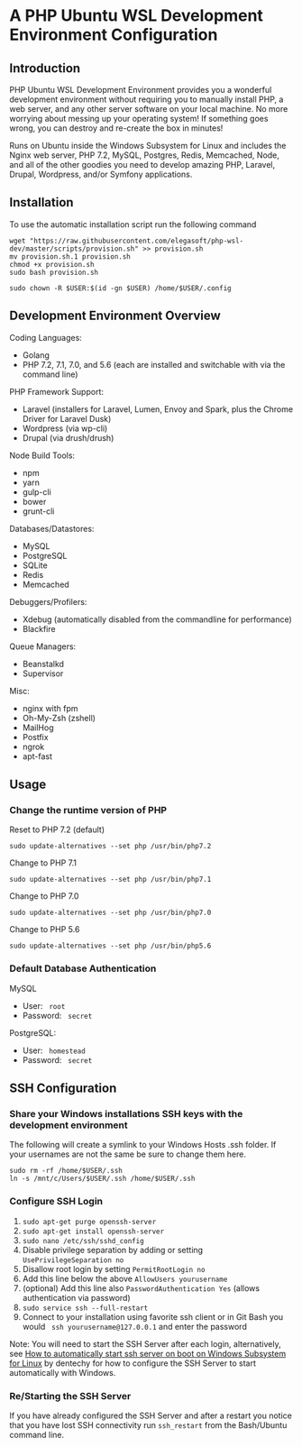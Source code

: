 # A PHP Ubuntu WSL Development Environment Configuration

## Introduction

PHP Ubuntu WSL Development Environment provides you a wonderful development environment without requiring you to manually install PHP, a web server, and any other server software on your local machine. No more worrying about messing up your operating system! If something goes wrong, you can destroy and re-create the box in minutes!

Runs on Ubuntu inside the Windows Subsystem for Linux and includes the Nginx web server, PHP 7.2, MySQL, Postgres, Redis, Memcached, Node, and all of the other goodies you need to develop amazing PHP, Laravel, Drupal, Wordpress, and/or Symfony applications.

## Installation

To use the automatic installation script run the following command

```console
wget "https://raw.githubusercontent.com/elegasoft/php-wsl-dev/master/scripts/provision.sh" >> provision.sh
mv provision.sh.1 provision.sh
chmod +x provision.sh
sudo bash provision.sh

sudo chown -R $USER:$(id -gn $USER) /home/$USER/.config
```

## Development Environment Overview

Coding Languages:

* Golang
* PHP 7.2, 7.1, 7.0, and 5.6 (each are installed and switchable with via the command line)

PHP Framework Support:
* Laravel (installers for Laravel, Lumen, Envoy and Spark, plus the Chrome Driver for Laravel Dusk)
* Wordpress (via wp-cli)
* Drupal (via drush/drush)

Node Build Tools:

* npm
* yarn
* gulp-cli
* bower
* grunt-cli

Databases/Datastores:

* MySQL
* PostgreSQL
* SQLite
* Redis
* Memcached

Debuggers/Profilers:

* Xdebug (automatically disabled from the commandline for performance)
* Blackfire

Queue Managers:

* Beanstalkd
* Supervisor

Misc:
* nginx with fpm
* Oh-My-Zsh (zshell)
* MailHog
* Postfix
* ngrok
* apt-fast


## Usage

### Change the runtime version of PHP

Reset to PHP 7.2 (default)

```console
sudo update-alternatives --set php /usr/bin/php7.2
```

Change to PHP 7.1

```console
sudo update-alternatives --set php /usr/bin/php7.1
```

Change to PHP 7.0

```console
sudo update-alternatives --set php /usr/bin/php7.0
```

Change to PHP 5.6

```console
sudo update-alternatives --set php /usr/bin/php5.6
```

### Default Database Authentication

MySQL

* User: ``  root  ``
* Password: ``  secret  ``

PostgreSQL:

* User: ``  homestead  ``
* Password: ``  secret  ``

## SSH Configuration

### Share your Windows installations SSH keys with the development environment ###

The following will create a symlink to your Windows Hosts .ssh folder. If your usernames are not the same be sure to change them here.
```console
sudo rm -rf /home/$USER/.ssh
ln -s /mnt/c/Users/$USER/.ssh /home/$USER/.ssh
```

### Configure SSH Login ###

1. `` sudo apt-get purge openssh-server ``
2. `` sudo apt-get install openssh-server ``
3. `` sudo nano /etc/ssh/sshd_config `` 
4. Disable privilege separation by adding or setting `` UsePrivilegeSeparation no ``
5. Disallow root login by setting  `` PermitRootLogin no ``
6. Add this line below the above `` AllowUsers yourusername ``
7. (optional) Add this line also `` PasswordAuthentication Yes `` (allows authentication via password)
7. `` sudo service ssh --full-restart ``
8. Connect to your installation using favorite ssh client or in Git Bash you would `` ssh yourusername@127.0.0.1`` and enter the password

Note: You will need to start the SSH Server after each login, alternatively, see [How to automatically start ssh server on boot on Windows Subsystem for Linux](https://gist.github.com/dentechy/de2be62b55cfd234681921d5a8b6be11) by dentechy for how to configure the SSH Server to start automatically with Windows.

### Re/Starting the SSH Server ###

If you have already configured the SSH Server and after a restart you notice that you have lost SSH connectivity run ``` ssh_restart ``` from the Bash/Ubuntu command line.
